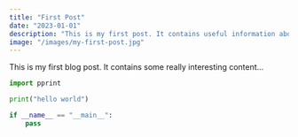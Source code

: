 ```yaml
---
title: "First Post"
date: "2023-01-01"
description: "This is my first post. It contains useful information about..."
image: "/images/my-first-post.jpg"
---
```


This is my first blog post. It contains some really interesting content...

```python
import pprint

print("hello world")

if __name__ == "__main__":
    pass
```
